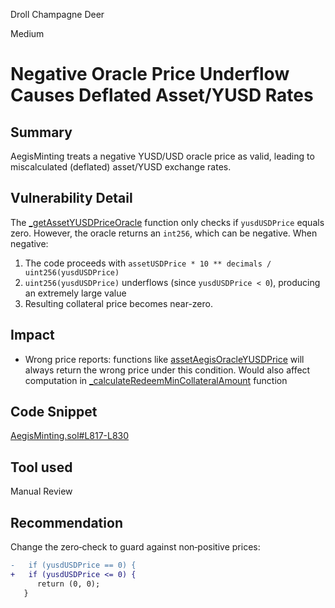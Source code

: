 Droll Champagne Deer

Medium

# Negative Oracle Price Underflow Causes Deflated Asset/YUSD Rates

## Summary  
AegisMinting treats a negative YUSD/USD oracle price as valid, leading to miscalculated (deflated) asset/YUSD exchange rates.

## Vulnerability Detail  
The [_getAssetYUSDPriceOracle](https://github.com/sherlock-audit/2025-04-aegis-op-grant/blob/4aceb235db96b2299bb95ebf16e83a24f987bf3e/aegis-contracts/contracts/AegisMinting.sol#L817-L830) function only checks if `yusdUSDPrice` equals zero. However, the oracle returns an `int256`, which can be negative. When negative:  
1. The code proceeds with `assetUSDPrice * 10 ** decimals / uint256(yusdUSDPrice)`  
2. `uint256(yusdUSDPrice)` underflows (since `yusdUSDPrice < 0`), producing an extremely large value  
3. Resulting collateral price becomes near-zero. 

## Impact  
+ Wrong price reports: 
functions like [assetAegisOracleYUSDPrice](https://github.com/sherlock-audit/2025-04-aegis-op-grant/blob/4aceb235db96b2299bb95ebf16e83a24f987bf3e/aegis-contracts/contracts/AegisMinting.sol#L229-L232) will always return the wrong price under this condition.
Would also affect computation in [_calculateRedeemMinCollateralAmount](https://github.com/sherlock-audit/2025-04-aegis-op-grant/blob/4aceb235db96b2299bb95ebf16e83a24f987bf3e/aegis-contracts/contracts/AegisMinting.sol#L751-L783) function

## Code Snippet  
[AegisMinting.sol#L817-L830](https://github.com/sherlock-audit/2025-04-aegis-op-grant/blob/4aceb235db96b2299bb95ebf16e83a24f987bf3e/aegis-contracts/contracts/AegisMinting.sol#L817-L830)  

## Tool used  
Manual Review  

## Recommendation  
Change the zero‑check to guard against non‑positive prices:

```diff
-   if (yusdUSDPrice == 0) {
+   if (yusdUSDPrice <= 0) {
      return (0, 0);
   }
```